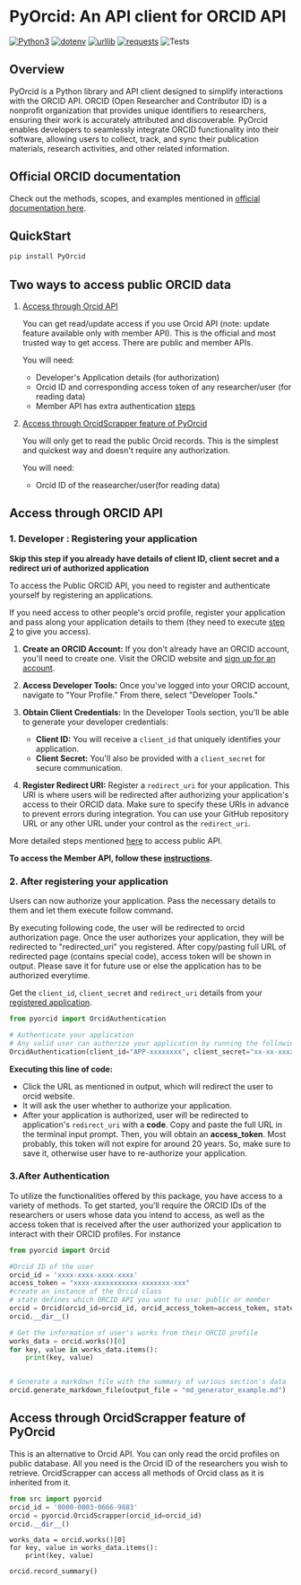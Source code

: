 # PyOrcid: An API client for ORCID API

[![Python3](https://img.shields.io/badge/Python3-%233776AB.svg?style=flat-square&logo=python&logoColor=white)](https://www.python.org/)
[![dotenv](https://img.shields.io/badge/dotenv-%230a9e0a.svg?style=flat-square)](https://pypi.org/project/python-dotenv/)
[![urllib](https://img.shields.io/badge/urllib-%233776AB.svg?style=flat-square&logo=python&logoColor=white)](https://docs.python.org/3/library/urllib.html)
[![requests](https://img.shields.io/badge/requests-%233776AB.svg?style=flat-square&logo=python&logoColor=white)](https://docs.python-requests.org/en/master/)
![Tests](https://github.com/sri0606/PyOrcid/actions/workflows/tests.yml/badge.svg)


## Overview

PyOrcid is a Python library and API client designed to simplify interactions with the ORCID API. ORCID (Open Researcher and Contributor ID) is a nonprofit organization that provides unique identifiers to researchers, ensuring their work is accurately attributed and discoverable. PyOrcid enables developers to seamlessly integrate ORCID functionality into their software, allowing users to collect, track, and sync their publication materials, research activities, and other related information.

## Official ORCID documentation

Check out the methods, scopes, and examples mentioned in [official documentation here](https://info.orcid.org/documentation/).

## QuickStart
```python
pip install PyOrcid
```
## Two ways to access public ORCID data
1. [Access through Orcid API](#access-through-orcid-api)

   You can get read/update access if you use Orcid API (note: update feature available only with member API). This is the official and most trusted way to get access. There are public and member APIs.
   
   You will need:
     - Developer's Application details (for authorization)
     - Orcid ID and corresponding access token of any researcher/user (for reading data)
     - Member API has extra authentication [steps](https://info.orcid.org/documentation/integration-guide/registering-a-member-api-client/)

2. [Access through OrcidScrapper feature of PyOrcid](#access-through-orcidscrapper-feature-of-pyorcid)

   You will only get to read the public Orcid records. This is the simplest and quickest way and doesn't require any authorization.
   
   You will need:
     - Orcid ID of the reasearcher/user(for reading data)

## Access through ORCID API
### 1. Developer : Registering your application
**Skip this step if you already have details of client ID, client secret and a redirect uri of authorized application**

To access the Public ORCID API, you need to register and authenticate yourself by registering an applications. 

If you need access to other people's orcid profile, register your application and pass along your application details to them (they need to execute [step 2](#2.after-registering-your-application) to give you access).

1. **Create an ORCID Account:** If you don't already have an ORCID account, you'll need to create one. Visit the ORCID website and [sign up for an account](https://orcid.org/register).

2. **Access Developer Tools:** Once you've logged into your ORCID account, navigate to "Your Profile." From there, select "Developer Tools."

3. **Obtain Client Credentials:** In the Developer Tools section, you'll be able to generate your developer credentials:
   - **Client ID:** You will receive a `client_id` that uniquely identifies your application.
   - **Client Secret:** You'll also be provided with a `client_secret` for secure communication.

4. **Register Redirect URI:** Register a `redirect_uri` for your application. This URI is where users will be redirected after authorizing your application's access to their ORCID data. Make sure to specify these URIs in advance to prevent errors during integration. You can use your GitHub repository URL or any other URL under your control as the `redirect_uri`.

More detailed steps mentioned [here](https://info.orcid.org/ufaqs/how-do-i-register-a-public-api-client/) to access public API.

**To access the Member API, follow these [instructions](https://info.orcid.org/documentation/integration-guide/registering-a-member-api-client/).**

### 2. After registering your application

Users can now authorize your application. Pass the necessary details to them and let them execute follow command.

By executing following code, the user will be redirected to orcid authorization page. Once the user authorizes your application, they will be redirected to "redirected_uri" you registered. After copy/pasting full URL of redirected page (contains special code), access token will be shown in output. Please save it for future use or else the application has to be authorized everytime.

Get the `client_id`, `client_secret` and `redirect_uri` details from your [registered application](https://orcid.org/developer-tools).

```python
from pyorcid import OrcidAuthentication

# Authenticate your application 
# Any valid user can authorize your application by running the following command 
OrcidAuthentication(client_id="APP-xxxxxxxx", client_secret="xx-xx-xxxx-xxx", redirect_uri="https://github.com/user")
```

**Executing this line of code:**
- Click the URL as mentioned in output, which will redirect the user to orcid website.
- It will ask the user whether to authorize your application.
- After your application is authorized, user will be redirected to application's `redirect_uri` with a **code**. Copy and paste the full URL in the terminal input prompt. Then, you will obtain an **access_token**. Most probably, this token will not expire for around 20 years. So, make sure to save it, otherwise user have to re-authorize your application.

### 3.After Authentication

To utilize the functionalities offered by this package, you have access to a variety of methods. To get started, you'll require the ORCID IDs of the researchers or users whose data you intend to access, as well as the access token that is received after the user authorized your application to interact with their ORCID profiles. For instance

```python
from pyorcid import Orcid

#Orcid ID of the user
orcid_id = 'xxxx-xxxx-xxxx-xxxx'
access_token = "xxxx-xxxxxxxxxxx-xxxxxxx-xxx"
#create an instance of the Orcid class
# state defines which ORCID API you want to use: public or member
orcid = Orcid(orcid_id=orcid_id, orcid_access_token=access_token, state = "public")
orcid.__dir__()
```
```python
# Get the information of user's works from their ORCID profile
works_data = orcid.works()[0]
for key, value in works_data.items():
    print(key, value)
```
```python

# Generate a markdown file with the summary of various section's data
orcid.generate_markdown_file(output_file = "md_generator_example.md")
```

## Access through OrcidScrapper feature of PyOrcid
This is an alternative to Orcid API. You can only read the orcid profiles on public database. All you need is the Orcid ID of the researchers you wish to retrieve.
OrcidScrapper can access all methods of Orcid class as it is inherited from it.

```python
from src import pyorcid
orcid_id = '0000-0003-0666-9883'
orcid = pyorcid.OrcidScrapper(orcid_id=orcid_id)
orcid.__dir__()
```
```
works_data = orcid.works()[0]
for key, value in works_data.items():
    print(key, value)

orcid.record_summary()

```